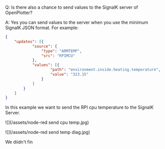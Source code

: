 Q: Is there also a chance to send values to the SignalK server of OpenPlotter?

A: Yes you can send values to the server when you use the minimum SignalK JSON format. For example:

```json
{
	"updates": [{
			"source": {
				"type": "ARMTEMP",
				"src": "RPIMCU"
			},
			"values": [{
					"path": "environment.inside.heating.temperature",
					"value": "323.15"
				}
			]
		}
	]
}

```
In this example we want to send the RPI cpu temperature to the SignalK Server.

![](/assets/node-red send cpu temp.jpg)

![](/assets/node-red send temp diag.jpg)

We diidn't fin